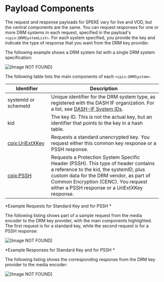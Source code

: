 # Payload Components<a name="payload-components"></a>

The request and response payloads for SPEKE vary for live and VOD, but the central components are the same\. You can request responses for one or more DRM systems in each request, specified in the payload's `<cpix:DRMSystemList>`\. For each system specified, you provide the key and indicate the type of response that you want from the DRM key provider\. 

The following example shows a DRM system list with a single DRM system specification: 

![\[Image NOT FOUND\]](http://docs.aws.amazon.com/speke/latest/documentation/images/RequestIntroSimple.png)

The following table lists the main components of each `<cpix:DRMSystem>`\.


| Identifier  | Description | 
| --- | --- | 
| systemId or schemeId | Unique identifier for the DRM system type, as registered with the DASH IF organization\. For a list, see [DASH\-IF System IDs](https://dashif.org/identifiers/content_protection/)\. | 
| kid | The key ID\. This is not the actual key, but an identifier that points to the key in a hash table\. | 
| <cpix:UriExtXKey> | Requests a standard unencrypted key\. You request either this common key response or a PSSH response\.  | 
| <cpix:PSSH> | Requests a Protection System Specific Header \(PSSH\)\. This type of header contains a reference to the kid, the systemID, plus custom data for the DRM vendor, as part of Common Encryption \(CENC\)\. You request either a PSSH response or a UriExtXKey response\.  | 

*Example Requests for Standard Key and for PSSH *

The following listing shows part of a sample request from the media encoder to the DRM key provider, with the main components highlighted\. The first request is for a standard key, while the second request is for a PSSH response: 

![\[Image NOT FOUND\]](http://docs.aws.amazon.com/speke/latest/documentation/images/RequestIntro1.png)

*Example Responses for Standard Key and for PSSH *

The following listing shows the corresponding response from the DRM key provider to the media encoder: 

![\[Image NOT FOUND\]](http://docs.aws.amazon.com/speke/latest/documentation/images/ResponseIntro1.png)